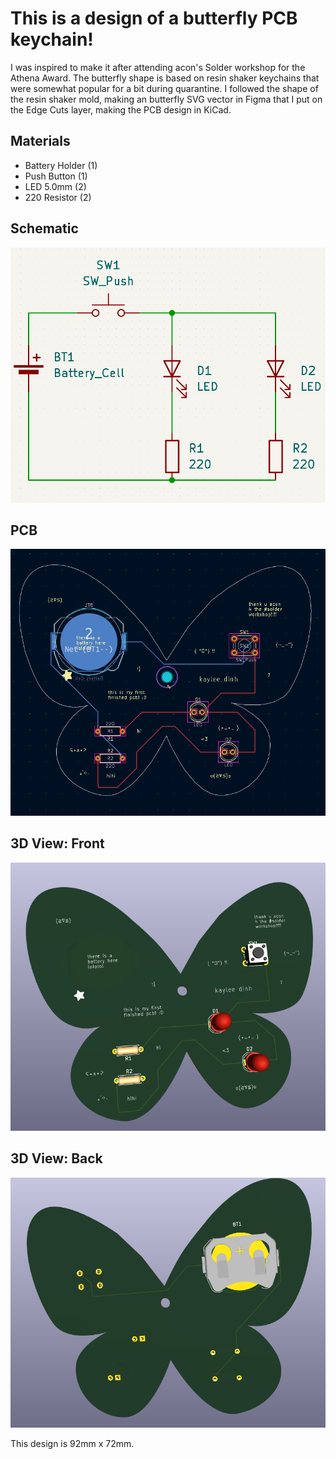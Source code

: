 # This is a design of a butterfly PCB keychain!

I was inspired to make it after attending acon's Solder workshop for the Athena Award.
The butterfly shape is based on resin shaker keychains that were somewhat popular for a bit during quarantine. I followed the shape of the resin shaker mold, making an butterfly SVG vector in Figma that I put on the Edge Cuts layer, making the PCB design in KiCad.

## Materials
- Battery Holder (1)
- Push Button (1)
- LED 5.0mm (2)
- 220 Resistor (2)

## Schematic
![schematic editor](schematic.png)

## PCB
![pcb design](pcb.png)

## 3D View: Front
![front 3d view](3d_front.png)

## 3D View: Back
![back 3d view](3d_back.png)

This design is 92mm x 72mm.
